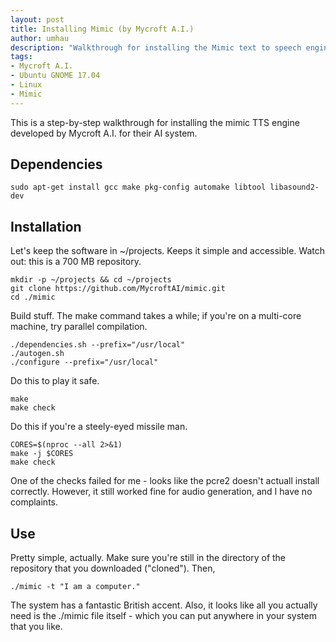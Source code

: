 ```yaml
---
layout: post
title: Installing Mimic (by Mycroft A.I.)
author: umhau
description: "Walkthrough for installing the Mimic text to speech engine."
tags:
- Mycroft A.I.
- Ubuntu GNOME 17.04
- Linux
- Mimic
---
```


This is a step-by-step walkthrough for installing the mimic TTS engine developed by Mycroft A.I. for their AI system. 

## Dependencies

    sudo apt-get install gcc make pkg-config automake libtool libasound2-dev

## Installation 

Let's keep the software in ~/projects.  Keeps it simple and accessible. Watch out: this is a 700 MB repository.

    mkdir -p ~/projects && cd ~/projects
    git clone https://github.com/MycroftAI/mimic.git
    cd ./mimic

Build stuff.  The make command takes a while; if you're on a multi-core machine, try parallel compilation.  

    ./dependencies.sh --prefix="/usr/local"
    ./autogen.sh
    ./configure --prefix="/usr/local"

Do this to play it safe.

    make 
    make check

Do this if you're a steely-eyed missile man.

    CORES=$(nproc --all 2>&1)
    make -j $CORES
    make check

One of the checks failed for me - looks like the pcre2 doesn't actuall install correctly.  However, it still worked fine for audio generation, and I have no complaints. 

## Use

Pretty simple, actually.  Make sure you're still in the directory of the repository that you downloaded ("cloned").  Then, 

    ./mimic -t "I am a computer."

The system has a fantastic British accent.  Also, it looks like all you actually need is the ./mimic file itself - which you can put anywhere in your system that you like.  
